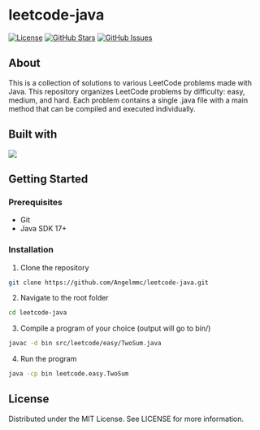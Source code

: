 # leetcode-java

[![License](https://img.shields.io/badge/license-MIT-blue.svg)](LICENSE)
[![GitHub Stars](https://img.shields.io/github/stars/Angelmmc/leetcode-java.svg)](https://github.com/Angelmmc/leetcode-java/stargazers)
[![GitHub Issues](https://img.shields.io/github/issues/Angelmmc/leetcode-java.svg)](https://github.com/Angelmmc/leetcode-java/issues)

## About 
This is a collection of solutions to various LeetCode problems made with Java. This repository organizes LeetCode problems by difficulty: easy, medium, and hard.
Each problem contains a single .java file with a main method that can be compiled and executed individually. 

## Built with
<img src="https://img.shields.io/badge/Eclipse-2C2255?style=for-the-badge&logo=eclipse&logoColor=white" />

##  Getting Started

### Prerequisites
- Git
- Java SDK 17+ 

###  Installation

1. Clone the repository
```bash
git clone https://github.com/Angelmmc/leetcode-java.git
```
2. Navigate to the root folder
```bash
cd leetcode-java
```

3. Compile a program of your choice (output will go to bin/)
```bash
javac -d bin src/leetcode/easy/TwoSum.java
```

4. Run the program
```bash
java -cp bin leetcode.easy.TwoSum
```

## License
Distributed under the MIT License. See LICENSE for more information.
